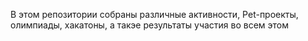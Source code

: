 В этом репозитории собраны различные активности, Pet-проекты, олимпиады, хакатоны, а такэе результаты участия во всем этом

